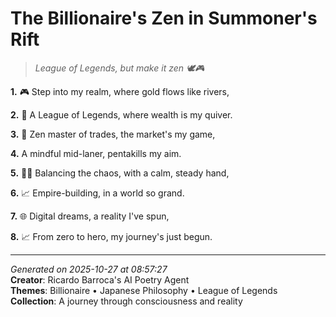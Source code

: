 # The Billionaire's Zen in Summoner's Rift

> *League of Legends, but make it zen 🕊️🎮*

**1.** 🎮 Step into my realm, where gold flows like rivers,


**2.** 💎 A League of Legends, where wealth is my quiver.


**3.** 🌊 Zen master of trades, the market's my game,


**4.** A mindful mid-laner, pentakills my aim.


**5.** 🧘‍♂️ Balancing the chaos, with a calm, steady hand,


**6.** 📈 Empire-building, in a world so grand.


**7.** 🌐 Digital dreams, a reality I've spun,


**8.** 📈 From zero to hero, my journey's just begun.



---

*Generated on 2025-10-27 at 08:57:27*  
**Creator**: Ricardo Barroca's AI Poetry Agent  
**Themes**: Billionaire • Japanese Philosophy • League of Legends  
**Collection**: A journey through consciousness and reality